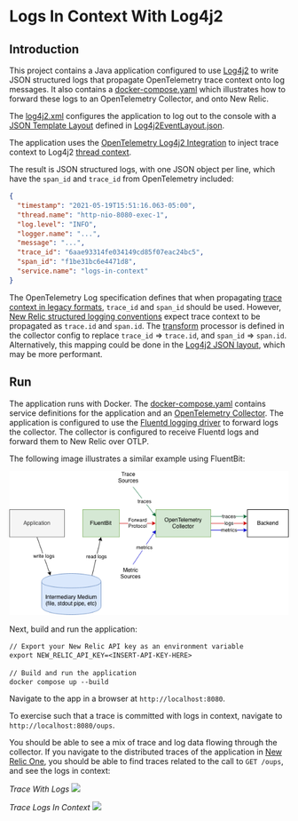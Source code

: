 # Logs In Context With Log4j2

## Introduction

This project contains a Java application configured to use [Log4j2](https://logging.apache.org/log4j/2.x/) to write JSON structured logs that propagate OpenTelemetry trace context onto log messages. It also contains a [docker-compose.yaml](./docker-compose.yaml) which illustrates how to forward these logs to an OpenTelemetry Collector, and onto New Relic.

The [log4j2.xml](./log4j2.xml) configures the application to log out to the console with a [JSON Template Layout](https://logging.apache.org/log4j/2.x/manual/json-template-layout.html) defined in [Log4j2EventLayout.json](./Log4j2EventLayout.json).

The application uses the [OpenTelemetry Log4j2 Integration](https://github.com/open-telemetry/opentelemetry-java-instrumentation/tree/main/instrumentation/log4j/log4j-context-data/log4j-context-data-2.17/library-autoconfigure) to inject trace context to Log4j2 [thread context](https://logging.apache.org/log4j/2.x/manual/thread-context.html).

The result is JSON structured logs, with one JSON object per line, which have the `span_id` and `trace_id` from OpenTelemetry included:

```json
{
  "timestamp": "2021-05-19T15:51:16.063-05:00",
  "thread.name": "http-nio-8080-exec-1",
  "log.level": "INFO",
  "logger.name": "...",
  "message": "...",
  "trace_id": "6aae93314fe034149cd85f07eac24bc5",
  "span_id": "f1be31bc6e4471d8",
  "service.name": "logs-in-context"
}
```

The OpenTelemetry Log specification defines that when propagating [trace context in legacy formats](https://github.com/open-telemetry/opentelemetry-specification/blob/main/specification/compatibility/logging_trace_context.md), `trace_id` and `span_id` should be used. However, [New Relic structured logging conventions](https://github.com/newrelic/newrelic-exporter-specs/tree/master/logging) expect trace context to be propagated as `trace.id` and `span.id`. The [transform](https://github.com/open-telemetry/opentelemetry-collector-contrib/tree/main/processor/transformprocessor) processor is defined in the collector config to replace `trace_id` => `trace.id`, and `span_id` => `span.id`. Alternatively, this mapping could be done in the [Log4j2 JSON layout](./Log4j2EventLayout.json), which may be more performant.

## Run

The application runs with Docker. The [docker-compose.yaml](./docker-compose.yaml) contains service definitions for the application and an [OpenTelemetry Collector](https://opentelemetry.io/docs/collector/). The application is configured to use the [Fluentd logging driver](https://docs.docker.com/config/containers/logging/fluentd/) to forward logs the collector. The collector is configured to receive Fluentd logs and forward them to New Relic over OTLP.

The following image illustrates a similar example using FluentBit:

![](https://github.com/open-telemetry/opentelemetry-specification/blob/main/specification/logs/img/app-to-file-logs-fb.png?raw=true)

Next, build and run the application:

```shell
// Export your New Relic API key as an environment variable
export NEW_RELIC_API_KEY=<INSERT-API-KEY-HERE>

// Build and run the application
docker compose up --build
```

Navigate to the app in a browser at `http://localhost:8080`. 

To exercise such that a trace is committed with logs in context, navigate to `http://localhost:8080/oups`.

You should be able to see a mix of trace and log data flowing through the collector. If you navigate to the distributed traces of the application in [New Relic One](https://one.newrelic.com/), you should be able to find traces related to the call to `GET /oups`, and see the logs in context:

_Trace With Logs_
![](trace-with-logs.png)

_Trace Logs In Context_
![](trace-logs-in-context.png)
